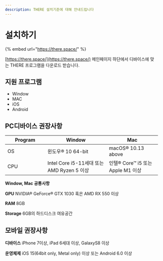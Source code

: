 ```yaml
---
description: THERE 설치기준에 대해 안내드립니다
---
```


# 설치하기

{% embed url="https://there.space/" %}

[https://there.space/](https://there.space/) 메인페이지 하단에서 디바이스에 맞는 THERE 프로그램을 다운로드 받습니다.

## 지원 프로그램

* Window
* MAC
* iOS
* Android

## PC디바이스 권장사항

<table><thead><tr><th width="116">Program</th><th>Window</th><th>Mac</th></tr></thead><tbody><tr><td>OS</td><td>윈도우® 10 64-bit</td><td>macOS® 10.13 above</td></tr><tr><td>CPU</td><td>Intel Core i5-11세대 또는 AMD Ryzen 5 이상</td><td>인텔® Core™ i5 또는 Apple M1 이상</td></tr></tbody></table>

**Window, Mac 공통사항**

**GPU**  NVIDIA® GeForce® GTX 1030 혹은 AMD RX 550 이상

**RAM**  8GB

**Storage**  6GB의 하드디스크 여유공간

## 모바일 권장사항

**디바이스**  iPhone 7이상, iPad 6세대 이상, GalaxyS8 이상

**운영체제**  iOS 15(64bit only, Metal only) 이상 또는 Android 6.0 이상

